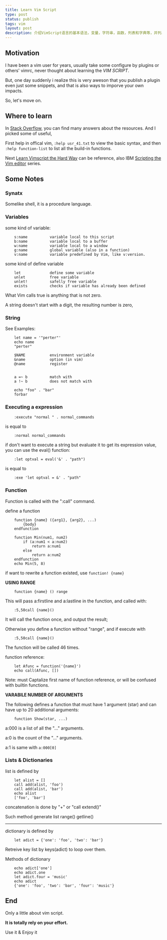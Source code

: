 ```yaml
--- 
title: Learn Vim Script
type: post 
status: publish 
tags: vim
layout: post 
description: 介绍VimScript语言的基本语法，变量，字符串，函数，列表和字典等，并列出一些参考页面。
--- 
```


## Motivation

I have been a vim user for years, usually take some configure by plugins or others' vimrc, never thought about learning the *VIM SCRIPT*.

But, one day suddenly i realize this is very aweson that you publish a plugin even just some snippets, and that is also ways to imporve your own impacts.

So, let's move on.

## Where to learn

In [Stack Overflow][], you can find many answers about the resources. And I picked some of useful,

First help in offical vim, ``:help usr_41.txt`` to view the basic syntax, and then ``:help function-list`` to list all the build-in functions.

Next [Learn Vimscript the Hard Way][] can be reference, also IBM [Scripting the Vim editor][] series.

## Some Notes

### Synatx 

Somelike shell, it is a procedure language.

### Variables

some kind of variable:

        s:name          variable local to this script
        b:name          variable local to a buffer
        w:name          variable local to a window
        g:name          global variable (also in a function)
        v:name          variable predefined by Vim, like v:version.

some kind of define variable

        let             define some variable
        unlet           free variable
        unlet!          safelly free variable
        exists          checks if variable has already been defined

What Vim calls true is anything that is not zero.

A string doesn't start with a digit, the resulting number is zero,

### String

See Examples:

        let name = '"perter"'
        echo name
        "perter"

        $NAME           environment variable
        &name           option (in vim)
        @name           register


        a =~ b          match with
        a !~ b          does not match with

        echo "foo" . "bar"
        forbar

### Executing a expression

        :execute "normal " . normal_commands

is equal to 

        :normal normal_commands

if don't want to execute a string but evaluate it to get its expression value, you can use the eval() function:

        :let optval = eval('&' . "path")

is equal to 

        :exe 'let optval = &' . "path"

### Function

Function is called with the ":call" command.

define a function

        function {name} ({arg1}, {arg2}, ...)
            {body}
        endfunction

        function Min(num1, num2)
            if (a:num1 < a:num2)
                return a:num1
            else
                return a:num2
        endfunction
        echo Min(5, 8)

if want to rewrite a function existed, use `function! {name}`

**USING RANGE**

        function {name} () range

This will pass a:firstline and a:lastline in the function, and called with:

        :5,50call {name}()

It will call the function once, and output the result;

Otherwise you define a function without "range", and if execute with

        :5,50call {name}()

The function will be called 46 times.

function reference:

        let Afunc = function('{name}')
        echo call(Afunc, [])

Note: must Captalize first name of function reference, or will be confused with builtin functions.

**VARABILE NUMBER OF ARGUMENTS**

The following defines a function that must have 1 argument (star) and can have up to 20 additional arguments:

        function Show(star, ...)

a:000 is a list of all the "..." arguments.

a:0 is the count of the "..." arguments.

a:1 is same with `a:000[0]`

### Lists & Dictionaries

list is defined by 

        let alist = []
        call add(alist, 'foo')
        call add(alist, 'bar')
        echo alist
        ['foo', 'bar']

concatenation is done by "+" or "call extend()"

Such method generate list range() getline()

- - - - - -

dictionary is defined by 

        let adict = {'one': 'foo', 'two': 'bar'}

Retreive key list by keys(adict) to loop over them.

Methods of dictionary

        echo adict['one']
        echo adict.one
        let adict.four = 'music'
        echo adict
        {'one': 'foo', 'two': 'bar', 'four': 'music'}

## End

Only a little about vim script.

**It is totally rely on your effort.**

Use it & Enjoy it

[Stack Overflow]:http://stackoverflow.com/
[Learn Vimscript the Hard Way]:http://learnvimscriptthehardway.stevelosh.com/
[Scripting the Vim editor]:http://www.ibm.com/developerworks/linux/library/l-vim-script-1/index.html


